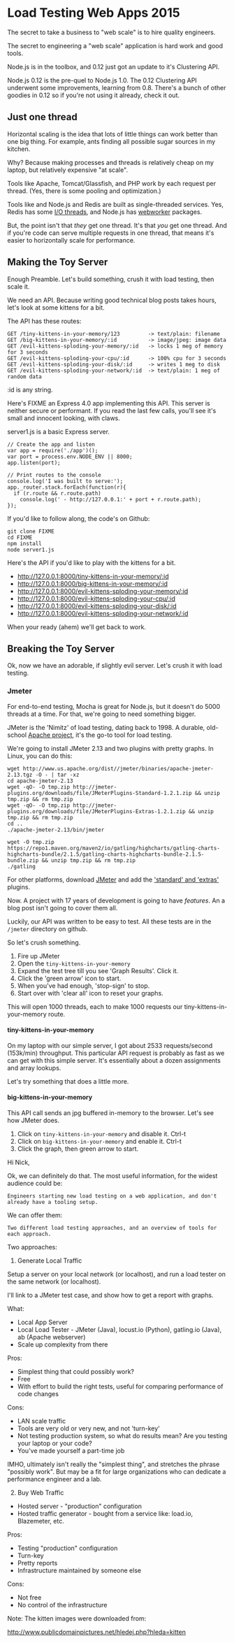 # Load Testing Web Apps 2015

The secret to take a business to "web scale" is to hire quality engineers.

The secret to engineering a "web scale" application is hard work and good tools.

Node.js is in the toolbox, and 0.12 just got an update to it's Clustering API.

Node.js 0.12 is the pre-quel to Node.js 1.0.  The 0.12 Clustering API underwent some improvements, learning from 0.8.  There's a bunch of other goodies in 0.12 so if you're not using it already, check it out.

## Just one thread

Horizontal scaling is the idea that lots of little things can work better than one big thing.  For example, ants finding all possible sugar sources in my kitchen.

Why?  Because making processes and threads is relatively cheap on my laptop, but relatively expensive "at scale".

Tools like Apache, Tomcat/Glassfish, and PHP work by each request per thread.  (Yes, there is some pooling and optimization.)

Tools like and Node.js and Redis are built as single-threaded services.  Yes, Redis has some [I/O threads](http://redis.io/topics/latency#single-threaded-nature-of-redis), and Node.js has [webworker](https://www.npmjs.com/package/webworker-threads) packages.  

But, the point isn't that *they* get one thread.  It's that *you* get one thread.  And if you're code can serve multiple requests in one thread, that means it's easier to horizontally scale for performance.

## Making the Toy Server

Enough Preamble.  Let's build something, crush it with load testing, then scale it.

We need an API.  Because writing good technical blog posts takes hours, let's look at some kittens for a bit.

The API has these routes:

    GET /tiny-kittens-in-your-memory/123         -> text/plain: filename 
    GET /big-kittens-in-your-memory/:id          -> image/jpeg: image data
    GET /evil-kittens-sploding-your-memory/:id   -> locks 1 meg of memory for 3 seconds
    GET /evil-kittens-sploding-your-cpu/:id      -> 100% cpu for 3 seconds
    GET /evil-kittens-sploding-your-disk/:id     -> writes 1 meg to disk
    GET /evil-kittens-sploding-your-network/:id  -> text/plain: 1 meg of random data

:id is any string.

Here's FIXME an Express 4.0 app implementing this API.  This server is neither secure or performant.  If you read the last few calls, you'll see it's small and innocent looking, with claws.

server1.js is a basic Express server.

~~~~~
// Create the app and listen
var app = require('./app')();
var port = process.env.NODE_ENV || 8000;
app.listen(port);

// Print routes to the console
console.log('I was built to serve:');
app._router.stack.forEach(function(r){
  if (r.route && r.route.path) 
    console.log(' - http://127.0.0.1:' + port + r.route.path);
});
~~~~~

If you'd like to follow along, the code's on Github:

    git clone FIXME
    cd FIXME
    npm install
    node server1.js

Here's the API if you'd like to play with the kittens for a bit.

  - <a href='http://127.0.0.1:8000/tiny-kittens-in-your-memory/:id' target='_blank'>http://127.0.0.1:8000/tiny-kittens-in-your-memory/:id</a>
  - <a href='http://127.0.0.1:8000/big-kittens-in-your-memory/:id' target='_blank'>http://127.0.0.1:8000/big-kittens-in-your-memory/:id</a>
  - <a href='http://127.0.0.1:8000/evil-kittens-sploding-your-memory/:id' target='_blank'>http://127.0.0.1:8000/evil-kittens-sploding-your-memory/:id</a>
  - <a href='http://127.0.0.1:8000/evil-kittens-sploding-your-cpu/:id' target='_blank'>http://127.0.0.1:8000/evil-kittens-sploding-your-cpu/:id</a>
  - <a href='http://127.0.0.1:8000/evil-kittens-sploding-your-disk/:id' target='_blank'>http://127.0.0.1:8000/evil-kittens-sploding-your-disk/:id</a>
  - <a href='http://127.0.0.1:8000/evil-kittens-sploding-your-network/:id' target='_blank'>http://127.0.0.1:8000/evil-kittens-sploding-your-network/:id</a>

When your ready (ahem) we'll get back to work.  

## Breaking the Toy Server

Ok, now we have an adorable, if slightly evil server.  Let's crush it with load testing.  

### Jmeter

For end-to-end testing, Mocha is great for Node.js, but it doesn't do 5000 threads at a time.  For that, we're going to need something bigger.

JMeter is the 'Nimitz' of load testing, dating back to 1998.  A durable, old-school [Apache project](http://jmeter.apache.org/), it's the go-to tool for load testing.  

We're going to install JMeter 2.13 and two plugins with pretty graphs.  In Linux, you can do this:

~~~~~
wget http://www.us.apache.org/dist//jmeter/binaries/apache-jmeter-2.13.tgz -O - | tar -xz
cd apache-jmeter-2.13
wget -qO- -O tmp.zip http://jmeter-plugins.org/downloads/file/JMeterPlugins-Standard-1.2.1.zip && unzip tmp.zip && rm tmp.zip
wget -qO- -O tmp.zip http://jmeter-plugins.org/downloads/file/JMeterPlugins-Extras-1.2.1.zip && unzip tmp.zip && rm tmp.zip
cd ..
./apache-jmeter-2.13/bin/jmeter
~~~~~

~~~~~
wget -O tmp.zip https://repo1.maven.org/maven2/io/gatling/highcharts/gatling-charts-highcharts-bundle/2.1.5/gatling-charts-highcharts-bundle-2.1.5-bundle.zip && unzip tmp.zip && rm tmp.zip
./gatling
~~~~~

For other platforms, download [JMeter](http://wiki.apache.org/jmeter/JMeterAndOperatingSystemsTested) and add the ['standard' and 'extras'](http://jmeter-plugins.org/downloads/all/) plugins.

Now.  A project with 17 years of development is going to have *features*.  An a blog post isn't going to cover them all.  

Luckily, our API was written to be easy to test.  All these tests are in the `/jmeter` directory on github.

So let's crush something.

  1. Fire up JMeter
  1. Open the `tiny-kittens-in-your-memory`
  1. Expand the test tree till you see 'Graph Results'.  Click it.
  1. Click the 'green arrow' icon to start.
  1. When you've had enough, 'stop-sign' to stop.
  1. Start over with 'clear all' icon to reset your graphs.


This will open 1000 threads, each to make 1000 requests our tiny-kittens-in-your-memory route.

#### tiny-kittens-in-your-memory
On my laptop with our simple server, I got about 2533 requests/second (153k/min) throughput.  This particular API request is probably as fast as we can get with this simple server.  It's essentially about a dozen assignments and array lookups.  

Let's try something that does a little more.

#### big-kittens-in-your-memory

This API call sends an jpg buffered in-memory to the browser.  Let's see how JMeter does.  

  1.  Click on `tiny-kittens-in-your-memory` and disable it.  Ctrl-t
  1.  Click on `big-kittens-in-your-memory` and enable it.  Ctrl-t
  1.  Click the graph, then green arrow to start.











Hi Nick,

Ok, we can definitely do that.  The most useful information, for the widest audience could be:

    Engineers starting new load testing on a web application, and don't already have a tooling setup.  

We can offer them:

    Two different load testing approaches, and an overview of tools for each approach.

Two approaches:

1) Generate Local Traffic

Setup a server on your local network (or localhost), and run a load tester on the same network (or localhost).

I'll link to a JMeter test case, and show how to get a report with graphs.

What: 

 - Local App Server
 - Local Load Tester - JMeter (Java), locust.io (Python), gatling.io (Java), ab (Apache webserver)
 - Scale up complexity from there

Pros: 
 - Simplest thing that could possibly work?
 - Free
 - With effort to build the right tests, useful for comparing performance of code changes

Cons: 
 - LAN scale traffic
 - Tools are very old or very new, and not 'turn-key'
 - Not testing production system, so what do results mean?  Are you testing your laptop or your code?
 - You've made yourself a part-time job

IMHO, ultimately isn't really the "simplest thing", and stretches the phrase "possibly work".  But may be a fit for large organizations who can dedicate a performance engineer and a lab.


2) Buy Web Traffic

 - Hosted server - "production" configuration
 - Hosted traffic generator - bought from a service like: load.io, Blazemeter, etc.

Pros:
 - Testing "production" configuration
 - Turn-key
 - Pretty reports
 - Infrastructure maintained by someone else

Cons:
 - Not free
 - No control of the infrastructure


Note: The kitten images were downloaded from:

http://www.publicdomainpictures.net/hledej.php?hleda=kitten
